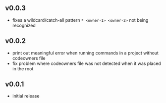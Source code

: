 ## v0.0.3

- fixes a wildcard/catch-all pattern `* <owner-1> <owner-2>` not being recognized

## v0.0.2

- print out meaningful error when running commands in a project without codeowners file
- fix problem where codeowners file was not detected when it was placed in the root

## v0.0.1

- initial release
